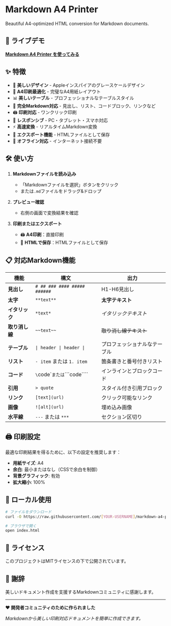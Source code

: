 # Markdown A4 Printer

Beautiful A4-optimized HTML conversion for Markdown documents.

## 🚀 ライブデモ

**[Markdown A4 Printer を使ってみる](https://daishimurata.github.io/markdown-a4-printer/)**

## ✨ 特徴

- 🎨 **美しいデザイン** - Appleインスパイアのグレースケールデザイン
- 📄 **A4印刷最適化** - 完璧なA4用紙レイアウト
- 📊 **美しいテーブル** - プロフェッショナルなテーブルスタイル
- 🔗 **完全Markdown対応** - 見出し、リスト、コードブロック、リンクなど
- 🖨️ **印刷対応** - ワンクリック印刷
- 📱 **レスポンシブ** - PC・タブレット・スマホ対応
- ⚡ **高速変換** - リアルタイムMarkdown変換
- 💾 **エクスポート機能** - HTMLファイルとして保存
- 🎯 **オフライン対応** - インターネット接続不要

## 🛠️ 使い方

1. **Markdownファイルを読み込み**
   - 「Markdownファイルを選択」ボタンをクリック
   - または`.md`ファイルをドラッグ&ドロップ

2. **プレビュー確認**
   - 右側の画面で変換結果を確認

3. **印刷またはエクスポート**
   - 🖨️ **A4印刷**：直接印刷
   - 💾 **HTMLで保存**：HTMLファイルとして保存

## 📋 対応Markdown機能

| 機能 | 構文 | 出力 |
|------|------|------|
| **見出し** | `# ## ### #### ##### ######` | H1-H6見出し |
| **太字** | `**text**` | **太字テキスト** |
| **イタリック** | `*text*` | *イタリックテキスト* |
| **取り消し線** | `~~text~~` | ~~取り消し線テキスト~~ |
| **テーブル** | `\| header \| header \|` | プロフェッショナルなテーブル |
| **リスト** | `- item` または `1. item` | 箇条書きと番号付きリスト |
| **コード** | `\`code\`` または `\`\`\`code\`\`\`` | インラインとブロックコード |
| **引用** | `> quote` | スタイル付き引用ブロック |
| **リンク** | `[text](url)` | クリック可能なリンク |
| **画像** | `![alt](url)` | 埋め込み画像 |
| **水平線** | `---` または `***` | セクション区切り |

## 🖨️ 印刷設定

最適な印刷結果を得るために、以下の設定を推奨します：

- **用紙サイズ**: A4
- **余白**: 最小またはなし（CSSで余白を制御）
- **背景グラフィック**: 有効
- **拡大縮小**: 100%

## 🔧 ローカル使用

```bash
# ファイルをダウンロード
curl -O https://raw.githubusercontent.com/[YOUR-USERNAME]/markdown-a4-printer/main/index.html

# ブラウザで開く
open index.html
```

## 📄 ライセンス

このプロジェクトはMITライセンスの下で公開されています。

## 🙏 謝辞

美しいドキュメント作成を支援するMarkdownコミュニティに感謝します。

---

**❤️ 開発者コミュニティのために作られました**

*Markdownから美しい印刷対応ドキュメントを簡単に作成できます。* 